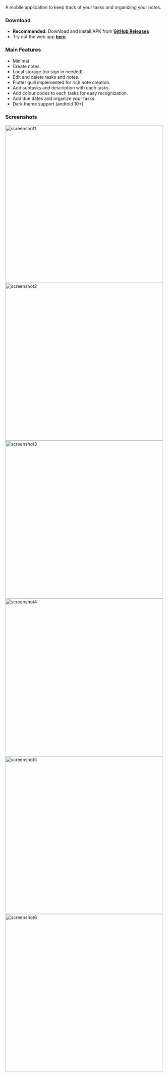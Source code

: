 A mobile application to keep track of your tasks and organizing your notes.

### Download

- **Recommended:** Download and install APK from **[GitHub Releases](https://github.com/aswin-asokan/To-Do/releases/tag/v1.1.6)**
- Try out the web app **[here](https://todo-a5cfd.web.app/)**

### Main Features

* Minimal
* Create notes.
* Local storage (no sign in needed).
* Edit and delete tasks and notes.
* Flutter quill implemented for rich note creation.
* Add subtasks and description with each tasks.
* Add colour codes to each tasks for easy recognization.
* Add due dates and organize your tasks.
* Dark theme support (android 10+).

### Screenshots
<div>
  <img src="https://github.com/aswin-asokan/To-Do/assets/86108610/d05c6172-42ea-4ea2-a176-1a287479f47e" alt="screenshot1" height="500">
  <img src="https://github.com/aswin-asokan/To-Do/assets/86108610/d95854db-21fb-42ef-aa35-05fac21a6f17" alt="screenshot2" height="500">
  <img src="https://github.com/aswin-asokan/To-Do/assets/86108610/c3ae4ce0-b653-48f8-b4db-911ffaf0b644" alt="screenshot3" height="500">
  <img src="https://github.com/aswin-asokan/To-Do/assets/86108610/ddb0c306-cdb0-4c5b-9687-59533d6097a2" alt="screenshot4" height="500">
  <img src="https://github.com/aswin-asokan/To-Do/assets/86108610/c8ce4970-c295-4260-87b8-3af8973dc74b" alt="screenshot5" height="500">
  <img src="https://github.com/aswin-asokan/To-Do/assets/86108610/57147bca-fd68-4a36-bcdd-59f29eb378bb" alt="screenshot6" height="500">
</div>
